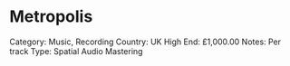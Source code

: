 # Metropolis

Category: Music, Recording
Country: UK
High End: £1,000.00
Notes: Per track
Type: Spatial Audio Mastering